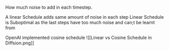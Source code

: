 How much noise to add in each timestep.

A linear Schedule adds same amount of noise in each step
Linear Schedule is Suboptimal as the last steps have too much noise and can;t be learnt from

OpenAI implemented cosine schedule ![[Linear vs Cosine Schedule in Diffsion.png]]